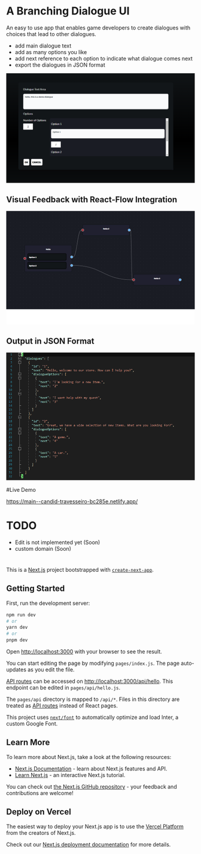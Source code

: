 # A Branching Dialogue UI

An easy to use app that enables game developers to create dialogues with choices that lead to other dialogues.

 - add main dialogue text
 - add as many options you like
 - add next reference to each option to indicate what dialogue comes next
 - export the dialogues in JSON format

![alt text](https://github.com/PetrosGiannopoulos/BranchingDialogUI/blob/main/imgs/Demo1.png)

## Visual Feedback with React-Flow Integration

![alt text](https://github.com/PetrosGiannopoulos/BranchingDialogUI/blob/main/imgs/Demo4.png)

## Output in JSON Format

![alt text](https://github.com/PetrosGiannopoulos/BranchingDialogUI/blob/main/imgs/Demo3.png)

#Live Demo

https://main--candid-travesseiro-bc285e.netlify.app/

# TODO

- Edit is not implemented yet (Soon)
- custom domain (Soon)

#

This is a [Next.js](https://nextjs.org/) project bootstrapped with [`create-next-app`](https://github.com/vercel/next.js/tree/canary/packages/create-next-app).

## Getting Started

First, run the development server:

```bash
npm run dev
# or
yarn dev
# or
pnpm dev
```

Open [http://localhost:3000](http://localhost:3000) with your browser to see the result.

You can start editing the page by modifying `pages/index.js`. The page auto-updates as you edit the file.

[API routes](https://nextjs.org/docs/api-routes/introduction) can be accessed on [http://localhost:3000/api/hello](http://localhost:3000/api/hello). This endpoint can be edited in `pages/api/hello.js`.

The `pages/api` directory is mapped to `/api/*`. Files in this directory are treated as [API routes](https://nextjs.org/docs/api-routes/introduction) instead of React pages.

This project uses [`next/font`](https://nextjs.org/docs/basic-features/font-optimization) to automatically optimize and load Inter, a custom Google Font.

## Learn More

To learn more about Next.js, take a look at the following resources:

- [Next.js Documentation](https://nextjs.org/docs) - learn about Next.js features and API.
- [Learn Next.js](https://nextjs.org/learn) - an interactive Next.js tutorial.

You can check out [the Next.js GitHub repository](https://github.com/vercel/next.js/) - your feedback and contributions are welcome!

## Deploy on Vercel

The easiest way to deploy your Next.js app is to use the [Vercel Platform](https://vercel.com/new?utm_medium=default-template&filter=next.js&utm_source=create-next-app&utm_campaign=create-next-app-readme) from the creators of Next.js.

Check out our [Next.js deployment documentation](https://nextjs.org/docs/deployment) for more details.
